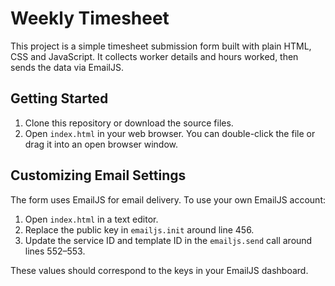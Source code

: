 # Weekly Timesheet

This project is a simple timesheet submission form built with plain HTML, CSS and JavaScript. It collects worker details and hours worked, then sends the data via EmailJS.

## Getting Started

1. Clone this repository or download the source files.
2. Open `index.html` in your web browser. You can double-click the file or drag it into an open browser window.

## Customizing Email Settings

The form uses EmailJS for email delivery. To use your own EmailJS account:

1. Open `index.html` in a text editor.
2. Replace the public key in `emailjs.init` around line 456.
3. Update the service ID and template ID in the `emailjs.send` call around lines 552–553.

These values should correspond to the keys in your EmailJS dashboard.
